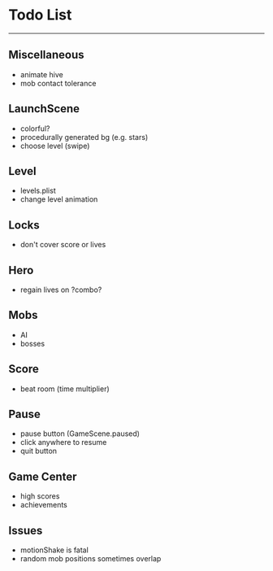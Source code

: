 # Todo List

---

## Miscellaneous
* animate hive
* mob contact tolerance

## LaunchScene
* colorful?
* procedurally generated bg (e.g. stars)
* choose level (swipe)

## Level
* levels.plist
* change level animation

## Locks
* don't cover score or lives

## Hero
* regain lives on ?combo?

## Mobs
* AI
* bosses

## Score
* beat room (time multiplier)

## Pause
* pause button (GameScene.paused)
* click anywhere to resume
* quit button

## Game Center
* high scores
* achievements

## Issues
* motionShake is fatal
* random mob positions sometimes overlap
